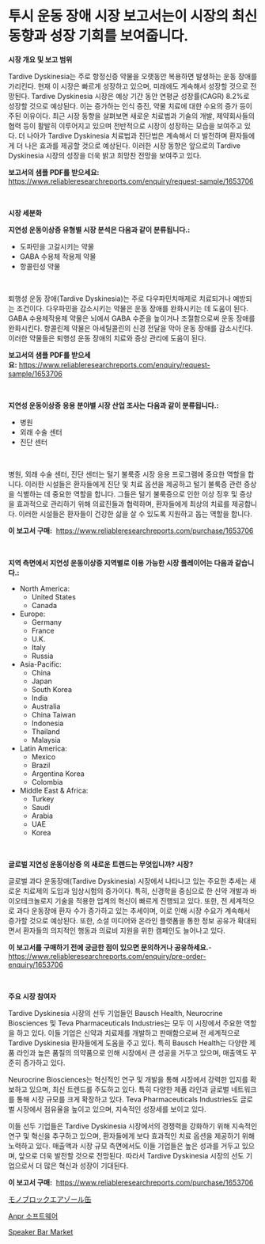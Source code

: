 <p><h1>투시 운동 장애 시장 보고서는이 시장의 최신 동향과 성장 기회를 보여줍니다.</h1></p><p><strong>시장 개요 및 보고 범위</strong></p>
<p><p>Tardive Dyskinesia는 주로 항정신증 약물을 오랫동안 복용하면 발생하는 운동 장애를 가리킨다. 현재 이 시장은 빠르게 성장하고 있으며, 미래에도 계속해서 성장할 것으로 전망된다. Tardive Dyskinesia 시장은 예상 기간 동안 연평균 성장률(CAGR) 8.2%로 성장할 것으로 예상된다. 이는 증가하는 인식 증진, 약물 치료에 대한 수요의 증가 등이 주된 이유이다. 최근 시장 동향을 살펴보면 새로운 치료법과 기술의 개발, 제약회사들의 협력 등이 활발히 이루어지고 있으며 전반적으로 시장이 성장하는 모습을 보여주고 있다. 더 나아가 Tardive Dyskinesia 치료법과 진단법은 계속해서 더 발전하며 환자들에게 더 나은 효과를 제공할 것으로 예상된다. 이러한 시장 동향은 앞으로의 Tardive Dyskinesia 시장의 성장을 더욱 밝고 희망찬 전망을 보여주고 있다.</p></p>
<p><strong>보고서의 샘플 PDF를 받으세요:</strong> <a href="https://www.reliableresearchreports.com/enquiry/request-sample/1653706">https://www.reliableresearchreports.com/enquiry/request-sample/1653706</a></p>
<p>&nbsp;</p>
<p><strong>시장 세분화</strong></p>
<p><strong>지연성 운동이상증 유형별 시장 분석은 다음과 같이 분류됩니다.:</strong></p>
<p><ul><li>도파민을 고갈시키는 약물</li><li>GABA 수용체 작용제 약물</li><li>항콜린성 약물</li></ul></p>
<p>&nbsp;</p>
<p><p>퇴행성 운동 장애(Tardive Dyskinesia)는 주로 다우파민치매제로 치료되거나 예방되는 조건이다. 다우파민을 감소시키는 약물은 운동 장애를 완화시키는 데 도움이 된다. GABA 수용체작용제 약물은 뇌에서 GABA 수준을 높이거나 조절함으로써 운동 장애를 완화시킨다. 항콜린제 약물은 아세틸콜린의 신경 전달을 막아 운동 장애를 감소시킨다. 이러한 약물들은 퇴행성 운동 장애의 치료와 증상 관리에 도움이 된다.</p></p>
<p><strong>보고서의 샘플 PDF를 받으세요:</strong>&nbsp;<a href="https://www.reliableresearchreports.com/enquiry/request-sample/1653706">https://www.reliableresearchreports.com/enquiry/request-sample/1653706</a></p>
<p>&nbsp;</p>
<p><strong> 지연성 운동이상증 응용 분야별 시장 산업 조사는 다음과 같이 분류됩니다.:</strong></p>
<p><ul><li>병원</li><li>외래 수술 센터</li><li>진단 센터</li></ul></p>
<p>&nbsp;</p>
<p><p>병원, 외래 수술 센터, 진단 센터는 털기 불룩증 시장 응용 프로그램에 중요한 역할을 합니다. 이러한 시설들은 환자들에게 진단 및 치료 옵션을 제공하고 털기 불룩증 관련 증상을 식별하는 데 중요한 역할을 합니다. 그들은 털기 불룩증으로 인한 이상 징후 및 증상을 효과적으로 관리하기 위해 의료진들과 협력하며, 환자들에게 최상의 치료를 제공합니다. 이러한 시설들은 환자들이 건강한 삶을 살 수 있도록 지원하고 돕는 역할을 합니다.</p></p>
<p><strong>이 보고서 구매:</strong>&nbsp; <a href="https://www.reliableresearchreports.com/purchase/1653706">https://www.reliableresearchreports.com/purchase/1653706</a></p>
<p>&nbsp;</p>
<p><strong>지역 측면에서 지연성 운동이상증 지역별로 이용 가능한 시장 플레이어는 다음과 같습니다.:</strong></p>
<p><ul>
    <li>
        North America:
        <ul>
            <li>United States</li>
            <li>Canada</li>
        </ul>
    </li>
    <li>
        Europe:
        <ul>
            <li>Germany</li>
            <li>France</li>
            <li>U.K.</li>
            <li>Italy</li>
            <li>Russia</li>
        </ul>
    </li>
    <li>
        Asia-Pacific:
        <ul>
            <li>China</li>
            <li>Japan</li>
            <li>South Korea</li>
            <li>India</li>
            <li>Australia</li>
            <li>China Taiwan</li>
            <li>Indonesia</li>
            <li>Thailand</li>
            <li>Malaysia</li>
        </ul>
    </li>
    <li>
        Latin America:
        <ul>
            <li>Mexico</li>
            <li>Brazil</li>
            <li>Argentina Korea</li>
            <li>Colombia</li>
        </ul>
    </li>
    <li>
        Middle East & Africa:
        <ul>
            <li>Turkey</li>
            <li>Saudi</li>
            <li>Arabia</li>
            <li>UAE</li>
            <li>Korea</li>
        </ul>
    </li>
    </ul></p>
<p>&nbsp;</p>
<p><strong>글로벌 지연성 운동이상증 의 새로운 트렌드는 무엇입니까? 시장?</strong></p>
<p><p>글로벌 과다 운동장애(Tardive Dyskinesia) 시장에서 나타나고 있는 주요한 추세는 새로운 치료제의 도입과 임상시험의 증가이다. 특히, 신경학을 중심으로 한 신약 개발과 바이오테크놀로지 기술을 적용한 업계의 혁신이 빠르게 진행되고 있다. 또한, 전 세계적으로 과다 운동장애 환자 수가 증가하고 있는 추세이며, 이로 인해 시장 수요가 계속해서 증가할 것으로 예상된다. 또한, 소셜 미디어와 온라인 플랫폼을 통한 정보 공유가 확대되면서 환자들의 의지적인 행동과 의료비 지원을 위한 캠페인도 늘어나고 있다.</p></p>
<p><strong>이 보고서를 구매하기 전에 궁금한 점이 있으면 문의하거나 공유하세요.</strong>- <a href="https://www.reliableresearchreports.com/enquiry/pre-order-enquiry/1653706">https://www.reliableresearchreports.com/enquiry/pre-order-enquiry/1653706</a></p>
<p>&nbsp;</p>
<p><strong>주요 시장 참여자</strong></p>
<p><p>Tardive Dyskinesia 시장의 선두 기업들인 Bausch Health, Neurocrine Biosciences 및 Teva Pharmaceuticals Industries는 모두 이 시장에서 주요한 역할을 하고 있다. 이들 기업은 신약과 치료제를 개발하고 판매함으로써 전 세계적으로 Tardive Dyskinesia 환자들에게 도움을 주고 있다. 특히 Bausch Health는 다양한 제품 라인과 높은 품질의 의약품으로 인해 시장에서 큰 성공을 거두고 있으며, 매출액도 꾸준히 증가하고 있다.</p><p>Neurocrine Biosciences는 혁신적인 연구 및 개발을 통해 시장에서 강력한 입지를 확보하고 있으며, 최신 트렌드를 주도하고 있다. 특히 다양한 제품 라인과 글로벌 네트워크를 통해 시장 규모를 크게 확장하고 있다. Teva Pharmaceuticals Industries도 글로벌 시장에서 점유율을 높이고 있으며, 지속적인 성장세를 보이고 있다.</p><p>이들 선두 기업들은 Tardive Dyskinesia 시장에서의 경쟁력을 강화하기 위해 지속적인 연구 및 혁신을 추구하고 있으며, 환자들에게 보다 효과적인 치료 옵션을 제공하기 위해 노력하고 있다. 매출액과 시장 규모 측면에서도 이들 기업들은 높은 성과를 거두고 있으며, 앞으로 더욱 발전할 것으로 전망된다. 따라서 Tardive Dyskinesia 시장의 선도 기업으로서 더 많은 혁신과 성장이 기대된다.</p></p>
<p><strong>이 보고서 구매:</strong>&nbsp;&nbsp;<a href="https://www.reliableresearchreports.com/purchase/1653706">https://www.reliableresearchreports.com/purchase/1653706</a></p>
<p><p><a href="https://github.com/xnljig2898992/Market-Research-Report-List-1/blob/main/497233211819.md">モノブロックエアゾール缶</a></p><p><a href="https://medium.com/@zolajenkins98/anpr-%EC%86%8C%ED%94%84%ED%8A%B8%EC%9B%A8%EC%96%B4-%EC%8B%9C%EC%9E%A5-%EA%B7%9C%EB%AA%A8-%EC%8B%9C%EC%9E%A5-%EC%A0%84%EB%A7%9D-%EB%B0%8F-%EC%8B%9C%EC%9E%A5-%EC%98%88%EC%B8%A1-2024%EB%85%84%EB%B6%80%ED%84%B0-2031%EB%85%84%EA%B9%8C%EC%A7%80-abd56884c168">Anpr 소프트웨어</a></p><p><a href="https://github.com/PeterParrish5/Market-Research-Report-List-4/blob/main/speaker-bar-market.md">Speaker Bar Market</a></p></p>
